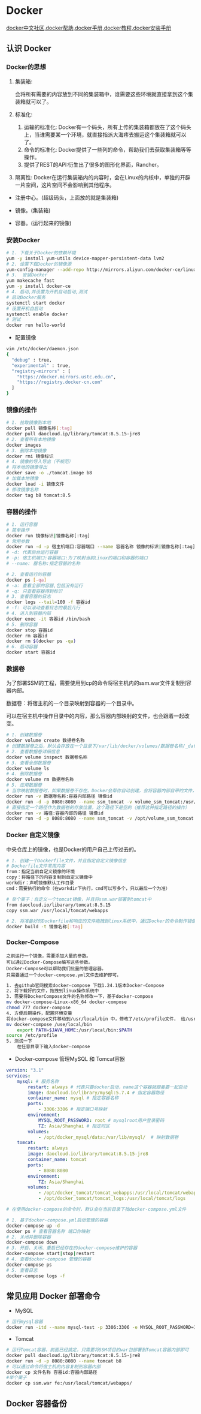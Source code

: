 # Docker

[docker中文社区,docker帮助,docker手册,docker教程,docker安装手册](https://www.docker.org.cn/)

## 认识 Docker

### Docker的思想

1. 集装箱:

   会将所有需要的内容放到不同的集装箱中，谁需要这些环境就直接拿到这个集装箱就可以了。

2. 标准化:

   1. 运输的标准化: Docker有一个码头，所有上传的集装箱都放在了这个码头上，当谁需要某一个环境，就直接指派大海疼去搬运这个集装箱就可以了。
   2. 命令的标准化: Docker提供了一些列的命令，帮助我们去获取集装箱等等操作。
   3. 提供了REST的API:衍生出了很多的图形化界面，Rancher。

3. 隔离性:
   Docker在运行集装箱内的内容时，会在Linux的内核中，单独的开辟一片空间，这片空间不会影响到其他程序。

- 注册中心。(超级码头，上面放的就是集装箱)

- 镜像。(集装箱)
- 容器。(运行起来的镜像)


### 安装Docker



```bash
# 1. 下载关于Docker的依赖环境
yum -y install yum-utils device-mapper-persistent-data lvm2
# 2. 设置下载Docker的镜像源
yum-config-manager --add-repo http://mirrors.aliyun.com/docker-ce/linux/centos/docker-ce.repo
# 3.  安装Docker
yum makecache fast
yum -y install docker-ce
# 4. 启动,并设置为开机自动启动,测试
# 启动Docker服务
systemctl start docker
# 设置开机自启动
systemctl enable docker
# 测试
docker run hello-world
```

- 配置镜像
```bash
vim /etc/docker/daemon.json
{
  "debug" : true,
  "experimental" : true,
  "registry-mirrors" : [
    "https://docker.mirrors.ustc.edu.cn",
    "https://registry.docker-cn.com"
  ]
}
```
### 镜像的操作

```bash
# 1. 拉取镜像到本地
docker pull 镜像名称[:tag]
docker pull daocloud.ip/library/tomcat:8.5.15-jre8
# 2. 查看所有本地镜像
docker images
# 3. 删除本地镜像
docker rmi 镜像标识
# 4. 镜像的导入导出（不规范）
# 将本地的镜像导出
docker save -o ./tomcat.image b8
# 加载本地镜像
docker load -i 镜像文件
# 修改镜像名称
docker tag b8 tomcat:8.5
```

### 容器的操作

```bash
# 1. 运行容器
# 简单操作
docker run 镜像标识|镜像名称[:tag]
# 常用参数
docker run -d -p 宿主机端口:容器端口 --name 容器名称 镜像的标识|镜像名称[:tag]
# -d: 代表后台运行容器
# -p: 宿主机端口:容器端口:为了映射当前Linux的端口和容器的端口
# --name: 器名称:指定容器的名称

# 2. 查看运行的容器
docker ps [-qa]
# -a: 查看全部的容器,包括没有运行
# -q: 只查看容器得到标识
# 3. 查看容器的日志
docker logs --tail=100 -f 容器id
# -f: 可以滚动查看目志的最后几行
# 4. 进入到容器内部
docker exec -it 容器id /bin/bash
# 5. 删除容器
docker stop 容器id
docker rm 容器id
docker rm $(docker ps -qa)
# 6. 启动容器
docker start 容器id
```

### 数据卷

为了部署SSM的工程，需要使用到cp的命令将宿主机内的ssm.war文件复制到容器内部。

数据卷：将宿主机的一个目录映射到容器的一个目录中。

可以在宿主机中操作目录中的内容，那么容器内部映射的文件，也会跟着一起改变。

```bash
# 1. 创建数据卷
docker volume create 数据卷名称
# 创建数据卷之后，默认会存放在一个目录下/var/lib/docker/volumes/数据卷名称/_data
# 2. 查看数据卷详细信息
docker volume inspect 数据卷名称
# 3. 查看全部数据卷
docker volume ls
# 4. 删除数据卷
docker volume rm 数据卷名称
# 5. 应用数据卷
# 当你映射数据卷时，如果数据卷不存在。Docker会帮你自动创建，会将容器内部自带的文件，存储在默认的存放路径中。
docker run -v 数据卷名称:容器内部路径 镜像id
docker run -d -p 8080:8080 --name ssm_tomcat -v volume_ssm_tomcat:/usr/local/tomcat/webapps b8
# 直接指定一个路径作为数据卷的存放位置，这个路径下是空的（推荐这种指定路径的操作）
docker run -v 路径:容器内部的路径 镜像id
docker run -d -p 8080:8080 --name ssm_tomcat -v /opt/volume_ssm_tomcat:/usr/local/tomcat/webapps b8
```

### Docker 自定义镜像

中央仓库上的镜像，也是Docker的用户自己上传过去的。

```bash
# 1. 创建一个Dockerfile文件，并且指定自定义镜像信息
# Dockerfile文件常用内容
from：指定当前自定义镜像的环境
copy：将路径下的内容复制到自定义镜像中
workdir：声明镜像默认工作目录
cmd：需要执行的命令（在workdir下执行，cmd可以写多个，只以最后一个为准）
```

```bash
# 举个栗子：自定义一个tomcat镜像，并且将ssm.war部署到tomcat中
from daocloud.io/libarary/tomcat:8.5.15
copy ssm.war /usr/local/tomcat/webapps
```

```bash
# 2. 将准备好的Dockerfile和响应的文件拖拽到linux系统中，通过Docker的命令制作镜像
docker build -t 镜像名称[:tag]
```

### Docker-Compose

```text
之前运行一个镜像，需要添加大量的参数。
可以通过Docker-Compose编写这些参数。
Docker-Compose可以帮助我们批量的管理容器。
只需要通过一个docker-compose.yml文件去维护即可。
```

```bash
1. 去github官网搜索docker-compose 下载1.24.1版本Docker-Compose
2. 将下载好的文件，拖拽到linux操作系统中
3. 需要将DockerCompose文件的名称修改一下，基于docker-compose
mv docker-compose-Linux-x86_64 docker-compose
chmod 777 docker-compose
4. 方便后期操作，配置环境变量
将docker-compose文件移动到/usr/local/bin 中，修改了/etc/profile文件， 给/usr/local/bin配置到PATH中
mv docker-compose /use/local/bin
	export PATH=$JAVA_HOME:/usr/local/bin:$PATH
source /etc/profile
5. 测试一下
	在任意目录下输入docker-compose
```

- Docker-compose 管理MySQL 和 Tomcat容器

```yaml
version: "3.1"
services:
	mysql: # 服务名称
		restart: always # 代表只要docker启动，name这个容器就跟着要一起启动
		image: daocloud.io/library/mysql:5.7.4 # 指定容器路径
		container_name: mysql # 指定容器名称
		ports:
			- 3306:3306 # 指定端口号映射
		environment:
			MYSQL_ROOT_PASSWORD: root # mysqlroot用户登录密码
			TZ: Asia/Shanghai # 指定时区
		volumes:
			- /opt/docker_mysql/data:/var/lib/mysql/  # 映射数据卷
	tomcat:
		restart: always
		image: daocloud.io/library/tomcat:8.5.15-jre8
		container_name: tomcat
		ports:
			- 8080:8080
		environment:
			TZ: Asia/Shanghai
		volumes:
			- /opt/docker_tomcat/tomcat_webapps:/usr/local/tomcat/webapps
			- /opt/docker_tomcat/tomcat_logs:/usr/local/tomcat/logs
```

```bash
# 在使用docker-compose的命令时，默认会在当前目录下找docker-compose.yml文件

# 1. 基于docker-compose.yml启动管理的容器
docker-compose up -d
docker ps # 查看容器名称 端口你映射
# 2. 关闭并删除容器
docker-compose down
# 3. 开启、关闭、重启已经存在的docker-compose维护的容器
docker-compose start|stop|restart
# 4. 查看docker-compose 管理的容器
docker-compose ps
# 5. 查看日志
docker-compose logs -f
```

## 常见应用 Docker 部署命令

- MySQL

```bash
# 运行mysql容器
docker run -itd --name mysql-test -p 3306:3306 -e MYSQL_ROOT_PASSWORD=123456 mysql
```

- Tomcat

```bash
# 运行Tomcat容器，前面已经搞定，只需要将SSM项目的war包部署到Tomcat容器内部即可
docker pull daocloud.ip/library/tomcat:8.5.15-jre8
docker run -d -p 8080:8080 --name tomcat b8
# 可以通过命令将宿主机的内容复制到容器内部
docker cp 文件名称 容器id:容器内部路径
#举个栗子
docker cp ssm.war fe:/usr/local/tomcat/webapps/
```

## Docker 容器备份




